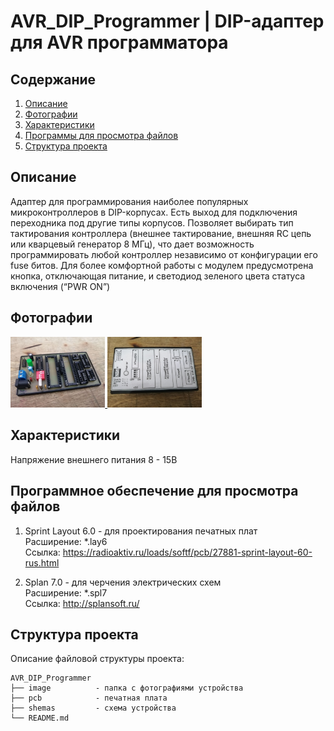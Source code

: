 # AVR_DIP_Programmer | DIP-адаптер для AVR программатора



Содержание
----
1. <a href="https://github.com/maestro-102/AVR_DIP_Programmer#%D0%BE%D0%BF%D0%B8%D1%81%D0%B0%D0%BD%D0%B8%D0%B5">Описание</a>
2. <a href="https://github.com/maestro-102/AVR_DIP_Programmer#%D1%84%D0%BE%D1%82%D0%BE%D0%B3%D1%80%D0%B0%D1%84%D0%B8%D0%B8">Фотографии</a>
3. <a href="https://github.com/maestro-102/AVR_DIP_Programmer#%D1%85%D0%B0%D1%80%D0%B0%D0%BA%D1%82%D0%B5%D1%80%D0%B8%D1%81%D1%82%D0%B8%D0%BA%D0%B8">Характеристики</a>
4. <a href="https://github.com/maestro-102/AVR_DIP_Programmer#%D0%BF%D1%80%D0%BE%D0%B3%D1%80%D0%B0%D0%BC%D0%BC%D0%BD%D0%BE%D0%B5-%D0%BE%D0%B1%D0%B5%D1%81%D0%BF%D0%B5%D1%87%D0%B5%D0%BD%D0%B8%D0%B5-%D0%B4%D0%BB%D1%8F-%D0%BF%D1%80%D0%BE%D1%81%D0%BC%D0%BE%D1%82%D1%80%D0%B0-%D1%84%D0%B0%D0%B9%D0%BB%D0%BE%D0%B2">Программы для просмотра файлов</a>
5. <a href="https://github.com/maestro-102/AVR_DIP_Programmer#%D1%81%D1%82%D1%80%D1%83%D0%BA%D1%82%D1%83%D1%80%D0%B0-%D0%BF%D1%80%D0%BE%D0%B5%D0%BA%D1%82%D0%B0">Структура проекта</a>

Описание
----
Адаптер для программирования наиболее популярных микроконтроллеров в DIP-корпусах. Есть выход для подключения переходника под другие типы корпусов. Позволяет выбирать тип тактирования контроллера (внешнее тактирование, внешняя RC цепь или кварцевый генератор 8 МГц), что дает возможность программировать любой контроллер независимо от конфигурации его fuse битов. Для более комфортной работы с модулем предусмотрена кнопка, отключающая питание, и светодиод зеленого цвета статуса включения (“PWR ON”)

Фотографии
----
<a href="https://github.com/maestro-102/AVR_DIP_Programmer/blob/master/images/1.jpg" target="_blank">
    <img src="https://github.com/maestro-102/AVR_DIP_Programmer/blob/master/images/1.jpg?raw=true" width=30% alt="preview">
</a>

<a href="https://github.com/maestro-102/AVR_DIP_Programmer/blob/master/images/2.jpg" target="_blank">
    <img src="https://github.com/maestro-102/AVR_DIP_Programmer/blob/master/images/2.jpg?raw=true" width=30% alt="preview">
</a>

Характеристики
----
Напряжение внешнего питания 8 - 15В

Программное обеспечение для просмотра файлов
----

1. Sprint Layout 6.0 - для проектирования печатных плат \
Расширение: \*.lay6 \
Ссылка: https://radioaktiv.ru/loads/softf/pcb/27881-sprint-layout-60-rus.html

2. Splan 7.0 - для черчения электрических схем \
Расширение: \*.spl7 \
Ссылка: http://splansoft.ru/

Структура проекта
----
Описание файловой структуры проекта:

    AVR_DIP_Programmer
    ├── image          - папка с фотографиями устройства
    ├── pcb            - печатная плата
    ├── shemas         - схема устройства
    └── README.md 
